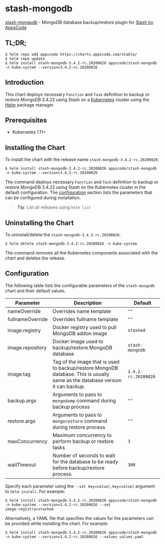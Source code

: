# stash-mongodb

[stash-mongodb](https://github.com/stashed/mongodb) - MongoDB database backup/restore plugin for [Stash by AppsCode](https://stash.run)

## TL;DR;

```console
$ helm repo add appscode https://charts.appscode.com/stable/
$ helm repo update
$ helm install stash-mongodb-3.4.2-rc.20200826 appscode/stash-mongodb -n kube-system --version=3.4.2-rc.20200826
```

## Introduction

This chart deploys necessary `Function` and `Task` definition to backup or restore MongoDB 3.4.22 using Stash on a [Kubernetes](http://kubernetes.io) cluster using the [Helm](https://helm.sh) package manager.

## Prerequisites

- Kubernetes 1.11+

## Installing the Chart

To install the chart with the release name `stash-mongodb-3.4.2-rc.20200826`:

```console
$ helm install stash-mongodb-3.4.2-rc.20200826 appscode/stash-mongodb -n kube-system --version=3.4.2-rc.20200826
```

The command deploys necessary `Function` and `Task` definition to backup or restore MongoDB 3.4.22 using Stash on the Kubernetes cluster in the default configuration. The [configuration](#configuration) section lists the parameters that can be configured during installation.

> **Tip**: List all releases using `helm list`

## Uninstalling the Chart

To uninstall/delete the `stash-mongodb-3.4.2-rc.20200826`:

```console
$ helm delete stash-mongodb-3.4.2-rc.20200826 -n kube-system
```

The command removes all the Kubernetes components associated with the chart and deletes the release.

## Configuration

The following table lists the configurable parameters of the `stash-mongodb` chart and their default values.

|    Parameter     |                                                          Description                                                          |       Default       |
|------------------|-------------------------------------------------------------------------------------------------------------------------------|---------------------|
| nameOverride     | Overrides name template                                                                                                       | `""`                |
| fullnameOverride | Overrides fullname template                                                                                                   | `""`                |
| image.registry   | Docker registry used to pull MongoDB addon image                                                                              | `stashed`           |
| image.repository | Docker image used to backup/restore MongoDB database                                                                          | `stash-mongodb`     |
| image.tag        | Tag of the image that is used to backup/restore MongoDB database. This is usually same as the database version it can backup. | `3.4.2-rc.20200826` |
| backup.args      | Arguments to pass to `mongodump` command during backup process                                                                | `""`                |
| restore.args     | Arguments to pass to `mongorestore` command during restore process                                                            | `""`                |
| maxConcurrency   | Maximum concurrency to perform backup or restore tasks                                                                        | `3`                 |
| waitTimeout      | Number of seconds to wait for the database to be ready before backup/restore process.                                         | `300`               |


Specify each parameter using the `--set key=value[,key=value]` argument to `helm install`. For example:

```console
$ helm install stash-mongodb-3.4.2-rc.20200826 appscode/stash-mongodb -n kube-system --version=3.4.2-rc.20200826 --set image.registry=stashed
```

Alternatively, a YAML file that specifies the values for the parameters can be provided while
installing the chart. For example:

```console
$ helm install stash-mongodb-3.4.2-rc.20200826 appscode/stash-mongodb -n kube-system --version=3.4.2-rc.20200826 --values values.yaml
```
